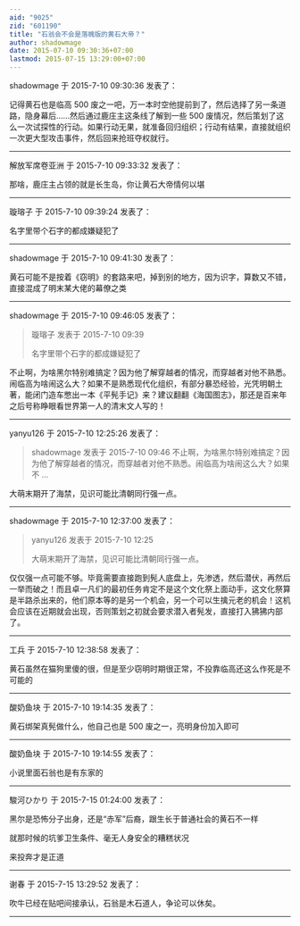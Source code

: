 ```yaml
---
aid: "9025"
zid: "601190"
title: "石翁会不会是落魄版的黄石大帝？"
author: shadowmage
date: 2015-07-10 09:30:36+07:00
lastmod: 2015-07-15 13:29:00+07:00
---
```


shadowmage 于 2015-7-10 09:30:36 发表了：

记得黄石也是临高 500 废之一吧，万一本时空他提前到了，然后选择了另一条道路，隐身幕后……然后通过鹿庄主这条线了解到一些 500 废情况，然后策划了这么一次试探性的行动。如果行动无果，就准备回归组织；行动有结果，直接就组织一次更大型攻击事件，然后回来抢班夺权就行。

---

解放军席卷亚洲 于 2015-7-10 09:33:32 发表了：

那啥，鹿庄主占领的就是长生岛，你让黄石大帝情何以堪

---

璇瑢子 于 2015-7-10 09:39:24 发表了：

名字里带个石字的都成嫌疑犯了

---

shadowmage 于 2015-7-10 09:41:30 发表了：

黄石可能不是按着《窃明》的套路来吧，掉到别的地方，因为识字，算数又不错，直接混成了明末某大佬的幕僚之类

---

shadowmage 于 2015-7-10 09:46:05 发表了：

> 璇瑢子 发表于 2015-7-10 09:39
>
> 名字里带个石字的都成嫌疑犯了

不止啊，为啥黑尔特别难搞定？因为他了解穿越者的情况，而穿越者对他不熟悉。闹临高为啥闹这么大？如果不是熟悉现代化组织，有部分暴恐经验，光凭明朝土著，能闭门造车憋出一本《平髡手记》来？建议翻翻《海国图志》，那还是百来年之后号称睁眼看世界第一人的清末文人写的！

---

yanyu126 于 2015-7-10 12:25:26 发表了：

> shadowmage 发表于 2015-7-10 09:46 不止啊，为啥黑尔特别难搞定？因为他了解穿越者的情况，而穿越者对他不熟悉。闹临高为啥闹这么大？如果不 ...

大萌末期开了海禁，见识可能比清朝同行强一点。

---

shadowmage 于 2015-7-10 12:37:00 发表了：

> yanyu126 发表于 2015-7-10 12:25
>
> 大萌末期开了海禁，见识可能比清朝同行强一点。

仅仅强一点可能不够。毕竟需要直接跑到髡人底盘上，先渗透，然后潜伏，再然后一举而破之！而且卓一凡们的最初任务肯定不是这个文化祭上面动手，这文化祭算是半路杀出来的，他们原本等的是另一个机会，另一个可以生擒元老的机会！这机会应该在近期就会出现，否则策划之初就会要求潜入者髡发，直接打入狒狒内部了。

---

工兵 于 2015-7-10 12:38:58 发表了：

黄石虽然在猫狗里傻的很，但是至少窃明时期很正常，不投靠临高还这么作死是不可能的

---

酸奶鱼块 于 2015-7-10 19:14:35 发表了：

黄石绑架真髡做什么，他自己也是 500 废之一，亮明身份加入即可

---

酸奶鱼块 于 2015-7-10 19:14:55 发表了：

小说里面石翁也是有东家的

---

駿河ひかり 于 2015-7-15 01:24:00 发表了：

黑尔是恐怖分子出身，还是“赤军”后裔，跟生长于普通社会的黄石不一样

就那时候的坑爹卫生条件、毫无人身安全的糟糕状况

来投奔才是正道

---

谢春 于 2015-7-15 13:29:52 发表了：

吹牛已经在贴吧间接承认，石翁是木石道人，争论可以休矣。

---
